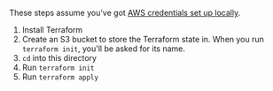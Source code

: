 These steps assume you've got [AWS credentials set up locally](https://docs.aws.amazon.com/sdk-for-java/v1/developer-guide/setup-credentials.html).

1. Install Terraform
2. Create an S3 bucket to store the Terraform state in. When you run `terraform init`, you'll be asked for its name.
3. `cd` into this directory
4. Run `terraform init`
5. Run `terraform apply`